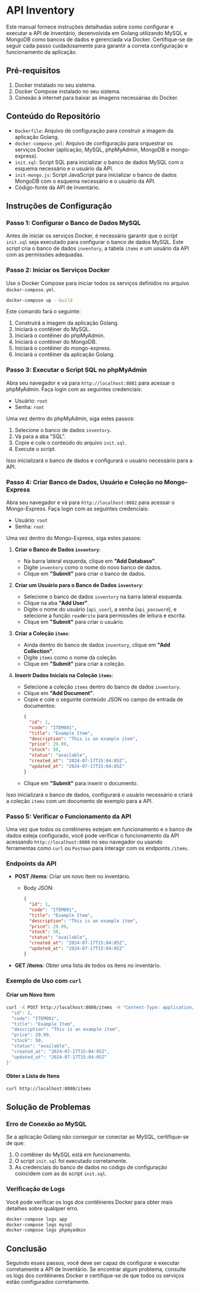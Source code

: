 # API Inventory

Este manual fornece instruções detalhadas sobre como configurar e executar a API de Inventário, desenvolvida em Golang utilizando MySQL e MongoDB como bancos de dados e gerenciada via Docker. Certifique-se de seguir cada passo cuidadosamente para garantir a correta configuração e funcionamento da aplicação.

## Pré-requisitos

1. Docker instalado no seu sistema.
2. Docker Compose instalado no seu sistema.
3. Conexão à internet para baixar as imagens necessárias do Docker.

## Conteúdo do Repositório

- `Dockerfile`: Arquivo de configuração para construir a imagem da aplicação Golang.
- `docker-compose.yml`: Arquivo de configuração para orquestrar os serviços Docker (aplicação, MySQL, phpMyAdmin, MongoDB e mongo-express).
- `init.sql`: Script SQL para inicializar o banco de dados MySQL com o esquema necessário e o usuário da API.
- `init-mongo.js`: Script JavaScript para inicializar o banco de dados MongoDB com o esquema necessário e o usuário da API.
- Código-fonte da API de Inventário.

## Instruções de Configuração

### Passo 1: Configurar o Banco de Dados MySQL

Antes de iniciar os serviços Docker, é necessário garantir que o script `init.sql` seja executado para configurar o banco de dados MySQL. Este script cria o banco de dados `inventory`, a tabela `items` e um usuário da API com as permissões adequadas.

### Passo 2: Iniciar os Serviços Docker

Use o Docker Compose para iniciar todos os serviços definidos no arquivo `docker-compose.yml`.

```sh
docker-compose up --build
```

Este comando fará o seguinte:

1. Construirá a imagem da aplicação Golang.
2. Iniciará o contêiner do MySQL.
3. Iniciará o contêiner do phpMyAdmin.
4. Iniciará o contêiner do MongoDB.
5. Iniciará o contêiner do mongo-express.
6. Iniciará o contêiner da aplicação Golang.

### Passo 3: Executar o Script SQL no phpMyAdmin

Abra seu navegador e vá para `http://localhost:8081` para acessar o phpMyAdmin. Faça login com as seguintes credenciais:

- Usuário: `root`
- Senha: `root`

Uma vez dentro do phpMyAdmin, siga estes passos:

1. Selecione o banco de dados `inventory`.
2. Vá para a aba "SQL".
3. Copie e cole o conteúdo do arquivo `init.sql`.
4. Execute o script.

Isso inicializará o banco de dados e configurará o usuário necessário para a API.

### Passo 4: Criar Banco de Dados, Usuário e Coleção no Mongo-Express

Abra seu navegador e vá para `http://localhost:8082` para acessar o Mongo-Express. Faça login com as seguintes credenciais:

- Usuário: `root`
- Senha: `root`

Uma vez dentro do Mongo-Express, siga estes passos:

1. **Criar o Banco de Dados `inventory`**:
   - Na barra lateral esquerda, clique em **"Add Database"**.
   - Digite `inventory` como o nome do novo banco de dados.
   - Clique em **"Submit"** para criar o banco de dados.

2. **Criar um Usuário para o Banco de Dados `inventory`**:
   - Selecione o banco de dados `inventory` na barra lateral esquerda.
   - Clique na aba **"Add User"**.
   - Digite o nome do usuário (`api_user`), a senha (`api_password`), e selecione a função `readWrite` para permissões de leitura e escrita.
   - Clique em **"Submit"** para criar o usuário.

3. **Criar a Coleção `items`**:
   - Ainda dentro do banco de dados `inventory`, clique em **"Add Collection"**.
   - Digite `items` como o nome da coleção.
   - Clique em **"Submit"** para criar a coleção.

4. **Inserir Dados Iniciais na Coleção `items`**:
   - Selecione a coleção `items` dentro do banco de dados `inventory`.
   - Clique em **"Add Document"**.
   - Copie e cole o seguinte conteúdo JSON no campo de entrada de documentos:
     ```json
     {
       "id": 1,
       "code": "ITEM001",
       "title": "Example Item",
       "description": "This is an example item",
       "price": 29.99,
       "stock": 50,
       "status": "available",
       "created_at": "2024-07-17T15:04:05Z",
       "updated_at": "2024-07-17T15:04:05Z"
     }
     ```
   - Clique em **"Submit"** para inserir o documento.

Isso inicializará o banco de dados, configurará o usuário necessário e criará a coleção `items` com um documento de exemplo para a API.

### Passo 5: Verificar o Funcionamento da API

Uma vez que todos os contêineres estejam em funcionamento e o banco de dados esteja configurado, você pode verificar o funcionamento da API acessando `http://localhost:8080` no seu navegador ou usando ferramentas como `curl` ou `Postman` para interagir com os endpoints `/items`.

### Endpoints da API

- **POST /items**: Criar um novo item no inventário.
  - Body JSON:
    ```json
    {
      "id": 1,
      "code": "ITEM001",
      "title": "Example Item",
      "description": "This is an example item",
      "price": 29.99,
      "stock": 50,
      "status": "available",
      "created_at": "2024-07-17T15:04:05Z",
      "updated_at": "2024-07-17T15:04:05Z"
    }
    ```

- **GET /items**: Obter uma lista de todos os itens no inventário.

### Exemplo de Uso com `curl`

#### Criar um Novo Item

```sh
curl -X POST http://localhost:8080/items -H "Content-Type: application/json" -d '{
  "id": 1,
  "code": "ITEM001",
  "title": "Example Item",
  "description": "This is an example item",
  "price": 29.99,
  "stock": 50,
  "status": "available",
  "created_at": "2024-07-17T15:04:05Z",
  "updated_at": "2024-07-17T15:04:05Z"
}'
```

#### Obter a Lista de Itens

```sh
curl http://localhost:8080/items
```

## Solução de Problemas

### Erro de Conexão ao MySQL

Se a aplicação Golang não conseguir se conectar ao MySQL, certifique-se de que:

1. O contêiner do MySQL está em funcionamento.
2. O script `init.sql` foi executado corretamente.
3. As credenciais do banco de dados no código de configuração coincidem com as do script `init.sql`.

### Verificação de Logs

Você pode verificar os logs dos contêineres Docker para obter mais detalhes sobre qualquer erro.

```sh
docker-compose logs app
docker-compose logs mysql
docker-compose logs phpmyadmin
```

## Conclusão

Seguindo esses passos, você deve ser capaz de configurar e executar corretamente a API de Inventário. Se encontrar algum problema, consulte os logs dos contêineres Docker e certifique-se de que todos os serviços estão configurados corretamente.